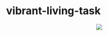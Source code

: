 # vibrant-living-task
<p align="center"> <img src="https://github.com/sparsh-007/vibrant-living-task/blob/main/ezgif-3-2d23fbc4f5.gif alt="sparsh-007" /> </p>
